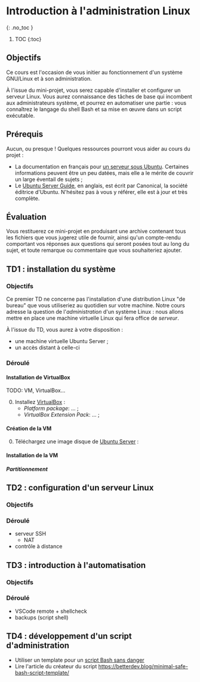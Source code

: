 # Introduction à l'administration Linux
{: .no_toc }

1. TOC
{:toc}

## Objectifs

Ce cours est l'occasion de vous initier au fonctionnement d'un système GNU/Linux et à son administration.

À l'issue du mini-projet, vous serez capable d'installer et configurer un serveur Linux. Vous aurez connaissance des tâches de base qui incombent aux administrateurs système, et pourrez en automatiser une partie : vous connaîtrez le langage du shell Bash et sa mise en œuvre dans un script exécutable.

## Prérequis

Aucun, ou presque ! Quelques ressources pourront vous aider au cours du projet :

* La documentation en français pour [un serveur sous Ubuntu](https://doc.ubuntu-fr.org/serveur). Certaines informations peuvent être un peu datées, mais elle a le mérite de couvrir un large éventail de sujets ;
* Le [Ubuntu Server Guide](https://ubuntu.com/server/docs), en anglais, est écrit par Canonical, la société éditrice d'Ubuntu. N'hésitez pas à vous y référer, elle est à jour et très complète.

## Évaluation

Vous restituerez ce mini-projet en produisant une archive contenant tous les fichiers que vous jugerez utile de fournir, ainsi qu'un compte-rendu comportant vos réponses aux questions qui seront posées tout au long du sujet, et toute remarque ou commentaire que vous souhaiteriez ajouter.

## TD1 : installation du système

### Objectifs

Ce premier TD ne concerne pas l'installation d'une distribution Linux "de bureau" que vous utiliseriez au quotidien sur votre machine. Notre cours adresse la question de l'*administration* d'un système Linux : nous allons mettre en place une machine virtuelle Linux qui fera office de *serveur*.

À l'issue du TD, vous aurez à votre disposition :

* une machine virtuelle Ubuntu Server ;
* un accès distant à celle-ci 

### Déroulé

#### Installation de VirtualBox

TODO: VM, VirtualBox...

0. Installez [VirtualBox](https://www.virtualbox.org/wiki/Downloads) :
    * *Platform package*: ... ;
    * *VirtualBox Extension Pack*: ... ;

#### Création de la VM

0. Téléchargez une image disque de [Ubuntu Server](https://ubuntu.com/download/server) :

#### Installation de la VM

##### Partitionnement


## TD2 : configuration d'un serveur Linux

### Objectifs

### Déroulé

* serveur SSH
  * NAT
* contrôle à distance

## TD3 : introduction à l'automatisation

### Objectifs

### Déroulé

* VSCode remote + shellcheck
* backups (script shell)

## TD4 : développement d'un script d'administration

* Utiliser un template pour un [script Bash sans danger](https://gist.github.com/m-radzikowski/53e0b39e9a59a1518990e76c2bff8038)
* Lire l'article du créateur du script https://betterdev.blog/minimal-safe-bash-script-template/

